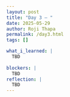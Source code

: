 ```yaml
---
layout: post
title: "Day 3 – "
date: 2025-05-29
author: Roji Thapa
permalink: /day3.html
tags: []

what_i_learned: |
  TBD
  
blockers: |
  TBD
reflection: |
  TBD
---
```

